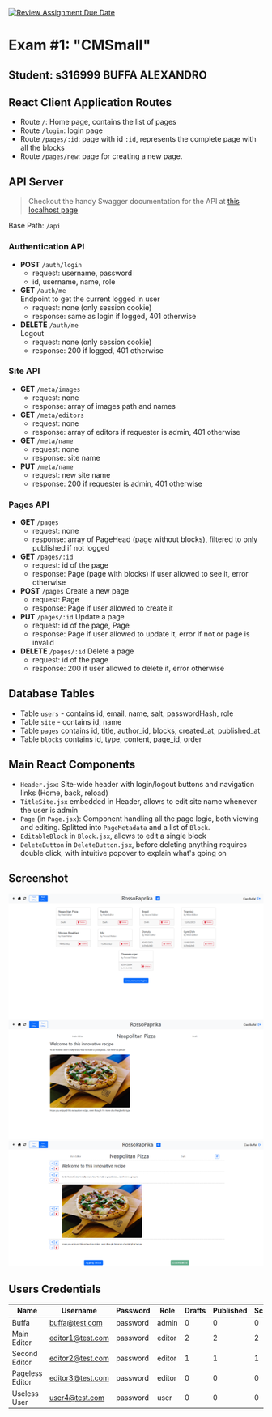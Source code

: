 [![Review Assignment Due Date](https://classroom.github.com/assets/deadline-readme-button-24ddc0f5d75046c5622901739e7c5dd533143b0c8e959d652212380cedb1ea36.svg)](https://classroom.github.com/a/suhcjUE-)
# Exam #1: "CMSmall"
## Student: s316999 BUFFA ALEXANDRO 

## React Client Application Routes

- Route `/`: Home page, contains the list of pages
- Route `/login`: login page
- Route `/pages/:id`: page with id `:id`, represents the complete page with all the blocks
- Route `/pages/new`: page for creating a new page.

## API Server

> Checkout the handy Swagger documentation for the API at [this localhost page](http://localhost:3001/api-docs)  

Base Path: `/api`

### Authentication API
- **POST** `/auth/login`
  - request: username, password
  - id, username, name, role
- **GET** `/auth/me`  
Endpoint to get the current logged in user
  - request: none (only session cookie)
  - response: same as login if logged, 401 otherwise
- **DELETE** `/auth/me`  
  Logout
  - request: none (only session cookie)
  - response: 200 if logged, 401 otherwise

### Site API
- **GET** `/meta/images`
  - request: none
  - response: array of images path and names
- **GET** `/meta/editors`
  - request: none
  - response: array of editors if requester is admin, 401 otherwise
- **GET** `/meta/name`
  - request: none
  - response: site name 
- **PUT** `/meta/name`
  - request: new site name
  - response: 200 if requester is admin, 401 otherwise


### Pages API
- **GET** `/pages`
  - request: none
  - response: array of PageHead (page without blocks), filtered to only published if not logged
- **GET** `/pages/:id`
  - request: id of the page
  - response: Page (page with blocks) if user allowed to see it, error otherwise
- **POST** `/pages`
  Create a new page
  - request: Page
  - response: Page if user allowed to create it
- **PUT** `/pages/:id`
  Update a page
  - request: id of the page, Page
  - response: Page if user allowed to update it, error if not or page is invalid
- **DELETE** `/pages/:id`
  Delete a page
  - request: id of the page
  - response: 200 if user allowed to delete it, error otherwise

## Database Tables

- Table `users` - contains id, email, name, salt, passwordHash, role
- Table `site` - contains id, name
- Table `pages` contains id, title, author_id, blocks, created_at, published_at 
- Table `blocks` contains id, type, content, page_id, order

## Main React Components

- `Header.jsx`: Site-wide header with login/logout buttons and navigation links (Home, back, reload)
- `TitleSite.jsx` embedded in Header, allows to edit site name whenever the user is admin
- `Page` (in `Page.jsx`): Component handling all the page logic, both viewing and editing. Splitted into `PageMetadata` and a list of `Block`.
- `EditableBlock` in `Block.jsx`, allows to edit a single block
- `DeleteButton` in `DeleteButton.jsx`, before deleting anything requires double click, with intuitive popover to explain what's going on


## Screenshot

![HomePage](./screenshots/homepage.png)
![Page from Front Office](./screenshots/page_fo.png)
![Page from Back Office](./screenshots/page_bo.png)


## Users Credentials

| Name | Username | Password | Role | Drafts | Published | Scheduled |
|---|---|---|---|---|---|---|
| Buffa | buffa@test.com | password | admin | 0 | 0 | 0 |
| Main Editor | editor1@test.com | password | editor | 2 | 2 | 2 |
| Second Editor | editor2@test.com | password | editor | 1 | 1 | 1 |
| Pageless Editor | editor3@test.com | password | editor | 0 | 0 | 0 |
| Useless User | user4@test.com | password | user | 0 | 0 | 0 |
